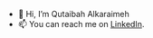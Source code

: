 - 👋 Hi, I’m Qutaibah Alkaraimeh
- 📫 You can reach me on [LinkedIn](https://www.linkedin.com/in/qutaibah-alkaraimeh-58aba0199).

<!---
qalkaraimeh/qalkaraimeh is a ✨ special ✨ repository because its `README.md` (this file) appears on your GitHub profile.
You can click the Preview link to take a look at your changes.
--->
